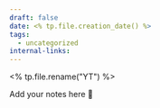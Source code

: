 ```yaml
---
draft: false
date: <% tp.file.creation_date() %>
tags:
  - uncategorized
internal-links:
---
```

<% tp.file.rename("YT") %>

Add your notes here 📓